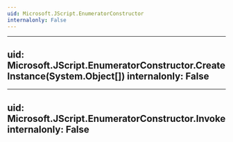 ```yaml
---
uid: Microsoft.JScript.EnumeratorConstructor
internalonly: False
---
```


---
uid: Microsoft.JScript.EnumeratorConstructor.CreateInstance(System.Object[])
internalonly: False
---

---
uid: Microsoft.JScript.EnumeratorConstructor.Invoke
internalonly: False
---
